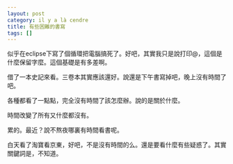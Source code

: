 ```yaml
---
layout: post
category: il y a là cendre
title: 有些困難的書寫
tags: []
---
```


似乎在eclipse下寫了個循環把電腦搞死了。好吧，其實我只是說打印@，這個是什麼保留字麼。這個基礎是有多差啊。

借了一本史記來看。三卷本其實應該還好。說還是下午書寫掉吧，晚上沒有時間了吧。

各種都看了一點點，完全沒有時間了該怎麼辦。說的是關於什麼。

時間改變了所有又什麼都沒有。

累的。最近？說不熬夜哪裏有時間看書呢。

白天看了淘寶看京東，好吧，不是沒有時間的么。還是要看什麼有些疑惑了。其實關鍵詞是，不知道。




<!-- more -->
